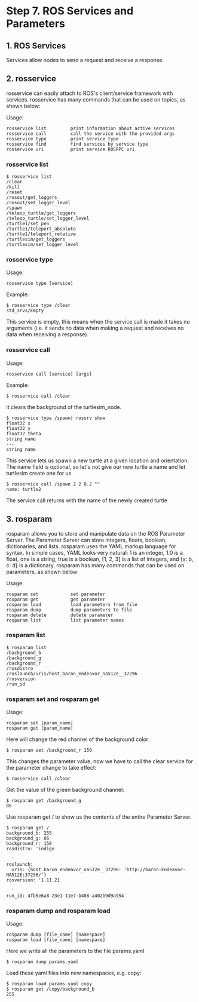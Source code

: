 # Step 7. ROS Services and Parameters

## 1. ROS Services
Services allow nodes to send a request and receive a response.

## 2. rosservice
rosservice can easily attach to ROS's client/service framework with services. rosservice has many commands that can be used on topics, as shown below:

Usage: 
```
rosservice list         print information about active services
rosservice call         call the service with the provided args
rosservice type         print service type
rosservice find         find services by service type
rosservice uri          print service ROSRPC uri
```

### rosservice list
```
$ rosservice list
/clear
/kill
/reset
/rosout/get_loggers
/rosout/set_logger_level
/spawn
/teleop_turtle/get_loggers
/teleop_turtle/set_logger_level
/turtle1/set_pen
/turtle1/teleport_absolute
/turtle1/teleport_relative
/turtlesim/get_loggers
/turtlesim/set_logger_level
```

### rosservice type
Usage:
```
rosservice type [service]
```
Example:
```
$ rosservice type /clear
std_srvs/Empty
```
This service is empty, this means when the service call is made it takes no arguments (i.e. it sends no data when making a request and receives no data when receiving a response).

### rosservice call
Usage:
```
rosservice call [service] [args]
```
Example:
```
$ rosservice call /clear
```
it clears the background of the turtlesim_node.

```
$ rosservice type /spawn| rossrv show
float32 x
float32 y
float32 theta
string name
---
string name
```
This service lets us spawn a new turtle at a given location and orientation. The name field is optional, so let's not give our new turtle a name and let turtlesim create one for us. 
```
$ rosservice call /spawn 2 2 0.2 ""
name: turtle2
```
The service call returns with the name of the newly created turtle 

## 3. rosparam
rosparam allows you to store and manipulate data on the ROS Parameter Server. The Parameter Server can store integers, floats, boolean, dictionaries, and lists. rosparam uses the YAML markup language for syntax. In simple cases, YAML looks very natural: 1 is an integer, 1.0 is a float, one is a string, true is a boolean, [1, 2, 3] is a list of integers, and {a: b, c: d} is a dictionary. rosparam has many commands that can be used on parameters, as shown below:

Usage: 
```
rosparam set            set parameter
rosparam get            get parameter
rosparam load           load parameters from file
rosparam dump           dump parameters to file
rosparam delete         delete parameter
rosparam list           list parameter names
```

### rosparam list
```
$ rosparam list
/background_b
/background_g
/background_r
/rosdistro
/roslaunch/uris/host_baron_endeavor_na512e__37296
/rosversion
/run_id
```

### rosparam set and rosparam get
Usage:
```
rosparam set [param_name]
rosparam get [param_name]
```
Here will change the red channel of the background color: 
```
$ rosparam set /background_r 150
```
This changes the parameter value, now we have to call the clear service for the parameter change to take effect: 
```
$ rosservice call /clear
```
Get the value of the green background channel: 
```
$ rosparam get /background_g
86
```
Use rosparam get / to show us the contents of the entire Parameter Server. 
```
$ rosparam get /
background_b: 255
background_g: 86
background_r: 150
rosdistro: 'indigo

  '
roslaunch:
  uris: {host_baron_endeavor_na512e__37296: 'http://baron-Endeavor-NA512E:37296/'}
rosversion: '1.11.21

  '
run_id: 4fb5e6a8-23e1-11e7-b488-a402b9d9a954
```

### rosparam dump and rosparam load
Usage:
```
rosparam dump [file_name] [namespace]
rosparam load [file_name] [namespace]
```
Here we write all the parameters to the file params.yaml 
```
$ rosparam dump params.yaml
```
Load these yaml files into new namespaces, e.g. copy: 
```
$ rosparam load params.yaml copy
$ rosparam get /copy/background_b
255
```